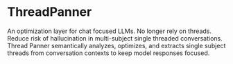 # ThreadPanner
An optimization layer for chat focused LLMs. No longer rely on threads. Reduce risk of hallucination in multi-subject single threaded conversations. Thread Panner semantically analyzes, optimizes, and extracts single subject threads from conversation contexts to keep model responses focused. 
